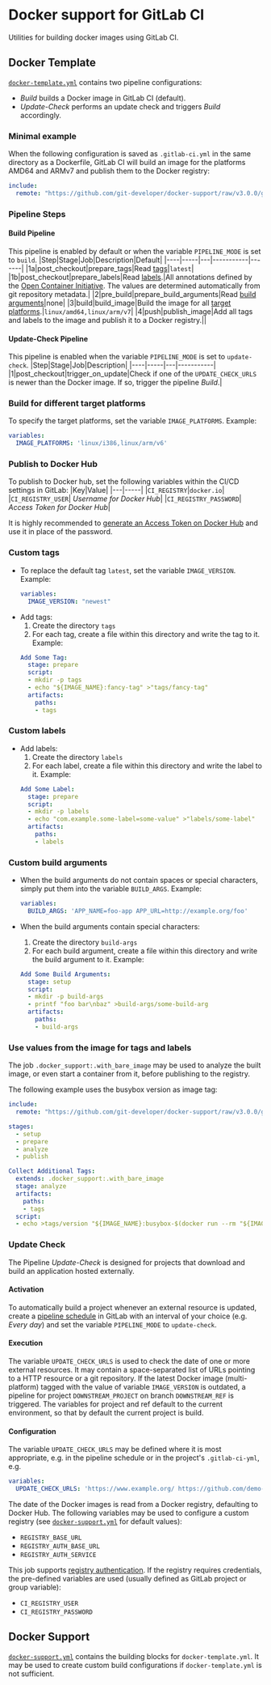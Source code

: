 # Docker support for GitLab CI
Utilities for building docker images using GitLab CI.

## Docker Template
[`docker-template.yml`](gitlab-ci/docker-template.yml) contains two pipeline configurations:
* _Build_ builds a Docker image in GitLab CI (default).
* _Update-Check_ performs an update check and triggers _Build_ accordingly.

### Minimal example
When the following configuration is saved as `.gitlab-ci.yml` in the same directory as a Dockerfile, GitLab CI will build an image for the platforms AMD64
and ARMv7 and publish them to the Docker registry:
```yaml
include:
  remote: "https://github.com/git-developer/docker-support/raw/v3.0.0/gitlab-ci/docker-template.yml"
```

### Pipeline Steps

#### Build Pipeline
This pipeline is enabled by default or when the variable `PIPELINE_MODE` is set to `build`.
|Step|Stage|Job|Description|Default|
|----|-----|---|-----------|-------|
|1a|post_checkout|prepare_tags|Read [tags](https://docs.docker.com/engine/reference/commandline/tag/)|`latest`|
|1b|post_checkout|prepare_labels|Read [labels](https://docs.docker.com/config/labels-custom-metadata/).|All annotations defined by the [Open Container Initiative](https://github.com/opencontainers/image-spec/blob/master/annotations.md#pre-defined-annotation-keys). The values are determined automatically from git repository metadata.|
|2|pre_build|prepare_build_arguments|Read [build arguments](https://docs.docker.com/engine/reference/commandline/build/#set-build-time-variables---build-arg)|none|
|3|build|build_image|Build the image for all [target platforms](https://docs.docker.com/buildx/working-with-buildx/#build-multi-platform-images).|`linux/amd64,linux/arm/v7`|
|4|push|publish_image|Add all tags and labels to the image and publish it to a Docker registry.||

#### Update-Check Pipeline
This pipeline is enabled when the variable `PIPELINE_MODE` is set to `update-check`.
|Step|Stage|Job|Description|
|----|-----|---|-----------|
|1|post_checkout|trigger_on_update|Check if one of the `UPDATE_CHECK_URLS` is newer than the Docker image. If so, trigger the pipeline _Build_.|

### Build for different target platforms
To specify the target platforms, set the variable `IMAGE_PLATFORMS`. Example:
```yaml
variables:
  IMAGE_PLATFORMS: 'linux/i386,linux/arm/v6'
```

### Publish to Docker Hub
To publish to Docker hub, set the following variables within the CI/CD settings in GitLab:
|Key|Value|
|---|-----|
|`CI_REGISTRY`|`docker.io`|
|`CI_REGISTRY_USER`| _Username for Docker Hub_|
|`CI_REGISTRY_PASSWORD`| _Access Token for Docker Hub_|

It is highly recommended to
[generate an Access Token on Docker Hub](https://docs.docker.com/docker-hub/access-tokens/)
and use it in place of the password.

### Custom tags
- To replace the default tag `latest`, set the variable `IMAGE_VERSION`. Example:
  ```yaml
  variables:
    IMAGE_VERSION: "newest"
  ```
- Add tags:
    1. Create the directory `tags`
    1. For each tag, create a file within this directory and write the tag to it.  Example:
  ```yaml
  Add Some Tag:
    stage: prepare
    script:
    - mkdir -p tags
    - echo "${IMAGE_NAME}:fancy-tag" >"tags/fancy-tag"
    artifacts:
      paths:
      - tags
  ```

### Custom labels
- Add labels:
    1. Create the directory `labels`
    1. For each label, create a file within this directory and write the label to it. Example:
  ```yaml
  Add Some Label:
    stage: prepare
    script:
    - mkdir -p labels
    - echo "com.example.some-label=some-value" >"labels/some-label"
    artifacts:
      paths:
      - labels
  ```

### Custom build arguments
* When the build arguments do not contain spaces or special characters,
  simply put them into the variable `BUILD_ARGS`. Example:
  ```yaml
  variables:
    BUILD_ARGS: 'APP_NAME=foo-app APP_URL=http://example.org/foo'
  ```

* When the build arguments contain special characters:
    1. Create the directory `build-args`
    1. For each build argument, create a file within this directory and write the build argument to it. Example:
  ```yaml
  Add Some Build Arguments:
    stage: setup
    script:
    - mkdir -p build-args
    - printf "foo bar\nbaz" >build-args/some-build-arg
    artifacts:
      paths:
      - build-args
  ```

### Use values from the image for tags and labels
The job `.docker_support:.with_bare_image` may be used to analyze the built
image, or even start a container from it, before publishing to the registry.

The following example uses the busybox version as image tag:
```yaml
include:
  remote: "https://github.com/git-developer/docker-support/raw/v3.0.0/gitlab-ci/docker-template.yml"

stages:
  - setup
  - prepare
  - analyze
  - publish

Collect Additional Tags:
  extends: .docker_support:.with_bare_image
  stage: analyze
  artifacts:
    paths:
    - tags
  script:
  - echo >tags/version "${IMAGE_NAME}:busybox-$(docker run --rm "${IMAGE_NAME}:${BUILD_CACHE}" sh -c 'busybox | head -1 | cut -d " " -f 2')"
```

### Update Check
The Pipeline _Update-Check_ is designed for projects that download and build an
application hosted externally.
#### Activation
To automatically build a project whenever an
external resource is updated, create a
[pipeline schedule](https://docs.gitlab.com/ee/ci/pipelines/schedules.html)
in GitLab with an interval of your choice (e.g. _Every day_) and set the variable
`PIPELINE_MODE` to `update-check`.

#### Execution
The variable `UPDATE_CHECK_URLS` is used to check the date of one or more
external resources. It may contain a space-separated list of URLs pointing to a
HTTP resource or a git repository. If the latest Docker image (multi-platform)
tagged with the value of variable `IMAGE_VERSION` is outdated,
a pipeline for project `DOWNSTREAM_PROJECT` on branch `DOWNSTREAM_REF` is
triggered. The variables for project and ref default to the current
environment, so that by default the current project is build.

#### Configuration
The variable `UPDATE_CHECK_URLS` may be defined where it is most appropriate,
e.g. in the pipeline schedule or in the project's `.gitlab-ci-yml`, e.g.
```yaml
variables:
  UPDATE_CHECK_URLS: 'https://www.example.org/ https://github.com/demo-group/demo-repo.git'
```

The date of the Docker images is read from a Docker registry,
defaulting to Docker Hub.
The following variables may be used to configure a custom registry
(see [`docker-support.yml`](gitlab-ci/docker-support.yml) for default values):
*  `REGISTRY_BASE_URL`
*  `REGISTRY_AUTH_BASE_URL`
*  `REGISTRY_AUTH_SERVICE`

This job supports
[registry authentication](https://docs.docker.com/registry/spec/auth/token/).
If the registry requires credentials, the pre-defined variables are used
(usually defined as GitLab project or group variable):
* `CI_REGISTRY_USER`
* `CI_REGISTRY_PASSWORD`

## Docker Support
[`docker-support.yml`](gitlab-ci/docker-support.yml) contains the building
blocks for `docker-template.yml`. It may be used to create custom build
configurations if `docker-template.yml` is not sufficient.
